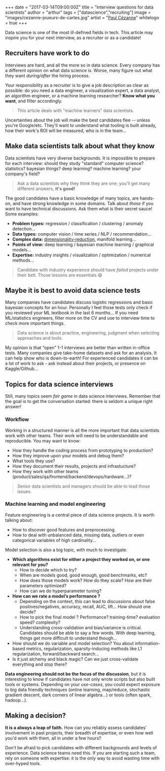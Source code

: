 +++
date = "2017-03-14T09:00:00Z"
title = "Interview questions for data scientists"
author = "arthur"
tags = ["datascience","recruiting"]
image = "images/cezanne-joueurs-de-cartes.jpg"
artist = "[Paul Cézanne](http://metmuseum.org/art/collection/search/435868)"
whitelogo = true
+++

Data science is one of the most ill-defined fields in tech. This article may inspire you for your next interview, as a recruiter or as a candidate!

<!--more-->

## Recruiters have work to do
Interviews are hard, and all the more so in data science. Every company has a different opinion on what data science is. Worse, many figure out what they want *during/after* the hiring process.

Your responsibility as a recruiter is to give a job description as clear as possible: do you need a data engineer, a visualization expert, a data analyst, an algorithm engineer, or a machine learning researcher? **Know what you want**, and filter accordingly.

> This article deals with "machine learners" data scientists.

Uncertainties about the job will make the best candidates flee -- unless you're Google/etc. They'll want to understand what tooling is built already, how their work's ROI will be measured, who is in the team...


## Make data scientists talk about what they know
Data scientists have very diverse backgrounds. It is impossible to prepare for each interview: should they study "standard" computer science? statistics? bayesian things? deep learning? machine learning? your company's field?

> Ask a data scientists why they think they are one; you'll get many different answers, **it's good!**

The good candidates have a basic knowledge of many topics, are hands-on, and have strong knowledge in some domains. Talk about *those* if you want to have technical discussions. Ask them what is their secret sauce! Some examples:

- **Problem types:** regression / classification / clustering / anomaly detection...
- **Data types:** computer vision / time series / NLP / recommendation...
- **Complex data:** [dimensionality-reduction](https://shapescience.xyz/blog/t-sne-visualization-with-streaming-data-introduction/), manifold learning...
- **Points of view:** deep learning / bayesian machine learning / graphical models...
- **Expertise:** industry insights / visualization / optimization / numerical methods...

> Candidate with industry experience should have *failed* projects under their belt. Those lessons are essentials :smile:

## Maybe it is best to avoid data science tests
Many companies have candidates discuss logistic regressions and basic bayesian concepts for an hour. Personally I feel those tests only check if you reviewed your ML textbook in the last 6 months... If you need ML/statistics engineers, filter more on the CV and use to interview time to check more important things.

> Data science is about practice, engineering, judgment when selecting approaches and tools.

My opinion is that “open” 1-1 interviews are better than written in-office tests. Many companies give take-home datasets and ask for an analysis. It can help show who is down-to-earth! For experienced candidates it can be a lot of work to ask - ask instead about their projects, or presence on Kaggle/Github...

## Topics for data science interviews
Still, many topics seem *fair game* in data science interviews. Remember that the goal is to get the conversation started: there is seldom a unique right answer!

### Workflow
Working in a structured manner is all the more important that data scientists work with other teams. Their work will need to be understandable and reproducible. You may want to know:

- How they handle the coding process from prototyping to production?
- How they improve upon your models and debug them?
- What tools they use?
- How they document their results, projects and infrastucture?
- How they work with other teams (product/sales/qa/frontend/backend/devops/hardware...)?

> Senior data scientists and managers should be able to lead those issues.

### Machine learning and model engineering
Feature engineering is a central piece of data science projects. It is worth talking about:

- How to discover good features and preprocessing.
- How to deal with unbalanced data, missing data, outliers or even categorical variables of high cardinality…

Model selection is also a big topic, with much to investigate:

- **Which algorithms exist for either a project they worked on, or one relevant for you?**
  * How to decide which to try?
  * When are models good, good enough, good benchmarks, etc?
  * How does those models work? How do they scale? How are their parameters optimized?
  * How can we do hyperparameter tuning?
- **How can we rate a model’s performance ?**
  * Depending on the context, this can lead to discussions about false positives/negatives, accuracy, recall, AUC, lift... How should one decide?
  * How to pick the final model ? Performance? training-time? evaluation speed? complexity?
  * Understanding cross-validation and bias/variance is critical. Candidates should be able to say a few words. With deep learning, things get more difficult to understand though...
- How should we do variable and model selection? You about information-based metrics, regularization, sparsity-inducing methods like L1 regularization, forward/backward search...
- Is it just alchemy and black magic? Can we just cross-validate everything and stop there?


**Data engineering should not be the focus of the discussion**, but it is interesting to know if candidates have not only wrote scripts but also built tools or systems. Depending on your *use-cases*, you could expect exposure to big data friendly techniques (online learning, map/reduce, stochastic gradient descent, dark corners of linear algebra...) or tools (often spark, hadoop...).


## Making a decision?
**It is a always a leap of faith.** How can you reliably assess candidates' involvement in past projects, their breadth of expertise, or even how well you'd work with them, all in under a few hours?

Don't be afraid to pick candidates with different backgrounds and levels of experience. Data science teams need this. If you are starting such a team, rely on someone with expertise: it is the only way to avoid wasting time with over-hyped tools.
